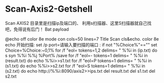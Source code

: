 # Scan-Axis2-Getshell

Scan AXIS2 目录里是扫描ip及端口的、
利用s扫描器、这里S扫描器就自己找吧，免得说有后门！
Bat payload

@echo off
color 8e
mode con cols=50 lines=7
Title  Scan
cls&echo. 
color 8e
echo  开始扫描:
set /p port=请输入要扫描的端口 :
if not "%Choice%"=="" set Choice=%Choice:~0,1%
for /f "eol= tokens=1,2 delims= " %%i in (ip.txt) do s syn %%i %%j %Port% /save
for /f "eol=- tokens=1 delims= " %%i in (result.txt) do echo %%i>>s1.txt
for /f "eol=P tokens=1 delims= " %%i in (s1.txt) do echo %%i>>s2.txt
for /f "eol=S tokens=1 delims= " %%i in (s2.txt) do echo http://%%i:8090/axis2>>ips.txt
del result.txt
del s1.txt
del s2.txt 
